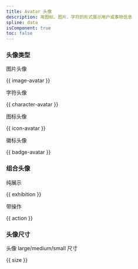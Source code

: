 ```yaml
---
title: Avatar 头像
description: 用图标、图片、字符的形式展示用户或事物信息
spline: data
isComponent: true
toc: false
---
```


### 头像类型

图片头像

{{ image-avatar }}

字符头像

{{ character-avatar }}

图标头像

{{ icon-avatar }}

徽标头像

{{ badge-avatar }}


### 组合头像

纯展示

{{ exhibition }}

带操作

{{ action }}

### 头像尺寸

头像 large/medium/small 尺寸

{{ size }}


